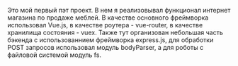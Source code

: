 Это мой первый пэт проект. В нем я реализовывал функционал интернет магазина по продаже меблей. В качестве основного фреймворка использовал Vue.js, 
в качестве роутера - vue-router, в качестве хранилища состояния - vuex. Также тут организован небольшая часть бэкенда с использованнием фреймворка express.js,
для обработки POST запросов использовал модуль bodyParser, а для роботы с файловой системой модуль fs.
